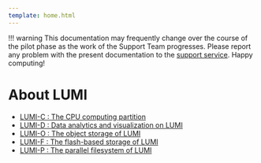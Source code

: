 ```yaml
---
template: home.html
---
```



!!! warning
    This documentation may frequently change over the course of the pilot 
    phase as the work of the Support Team progresses. Please report any problem
    with the present documentation to the 
    [support service](mailto:support@lumi-supercomputer.eu). Happy computing!


# About LUMI

- [LUMI-C : The CPU computing partition](computing/systems/lumic.md)
- [LUMI-D : Data analytics and visualization on LUMI](data-analysis/lumid.md)
- [LUMI-O : The object storage of LUMI](storage/object/index.md)
- [LUMI-F : The flash-based storage of LUMI](storage/parallel/lumif.md)
- [LUMI-P : The parallel filesystem of LUMI](storage/parallel/lumip.md)
